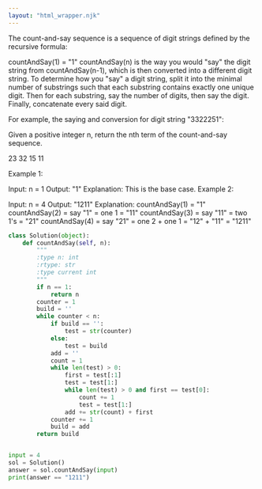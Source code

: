 ```yaml
---
layout: "html_wrapper.njk"
---
```

The count-and-say sequence is a sequence of digit strings defined by the recursive formula:

countAndSay(1) = "1"
countAndSay(n) is the way you would "say" the digit string from countAndSay(n-1), which is then converted into a different digit string.
To determine how you "say" a digit string, split it into the minimal number of substrings such that each substring contains exactly one unique digit. Then for each substring, say the number of digits, then say the digit. Finally, concatenate every said digit.

For example, the saying and conversion for digit string "3322251":

Given a positive integer n, return the nth term of the count-and-say sequence.

23 32 15 11

Example 1:

Input: n = 1
Output: "1"
Explanation: This is the base case.
Example 2:

Input: n = 4
Output: "1211"
Explanation:
countAndSay(1) = "1"
countAndSay(2) = say "1" = one 1 = "11"
countAndSay(3) = say "11" = two 1's = "21"
countAndSay(4) = say "21" = one 2 + one 1 = "12" + "11" = "1211"

```python
class Solution(object):
    def countAndSay(self, n):
        """
        :type n: int
        :rtype: str
        :type current int
        """
        if n == 1:
            return n
        counter = 1
        build = ''
        while counter < n:
            if build == '':
                test = str(counter)
            else:
                test = build
            add = ''
            count = 1
            while len(test) > 0:
                first = test[:1]
                test = test[1:]
                while len(test) > 0 and first == test[0]:
                    count += 1
                    test = test[1:]
                add += str(count) + first
            counter += 1
            build = add
        return build


input = 4
sol = Solution()
answer = sol.countAndSay(input)
print(answer == "1211")
```